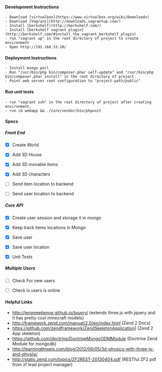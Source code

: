 #### Development Instructions
    - Download [virtualbox](https://www.virtualbox.org/wiki/Downloads)
    - Download [Vagrant](http://downloads.vagrantup.com/)
    - Install [berkshelf](http://berkshelf.com/)
    - Install [berkshelf vagrant plugin](http://berkshelf.com/#install_the_vagrant_berkshelf_plugin)
    - run "vagrant up" in the root directory of project to create environment
    - Open http://192.168.33.10/

#### Deployment Instructions
	- Install mongo pecl
	- Run "/usr/bin/php bin/composer.phar self-update" and "/usr/bin/php bin/composer.phar install" in the root directory of project.
	- Point web server root configuration to "project-path/public"

#### Run unit tests
	- run "vagrant ssh" in the root directory of project after creating environment.
	- run cd webapp && ./core/vendor/bin/phpunit

#### Specs
##### Front End
- [X] Create World
- [X] Add 3D House
- [X] Add 3D movable items
- [X] Add 3D characters
- [ ] Send item location to backend
- [ ] Send user location to backend


##### Core API
- [x] Create user session and storage it in mongo
- [x] Keep track items locations in Mongo
- [x] Save user
- [x] Save user location
- [X] Unit Tests


##### Multiple Users
- [ ] Check For new users
- [ ] Check is users is online


#### Helpful Links
- http://jeromeetienne.github.io/tquery/ (extends three.js with jquery and it has pretty cool minecraft models)
- http://framework.zend.com/manual/2.0/en/index.html (Zend 2 Docs)
- https://github.com/zendframework/ZendSkeletonApplication] (Zend 2 App skeleton)
- https://github.com/doctrine/DoctrineMongoODMModule (Doctrine Zend Module for mongodb)
- http://learningthreejs.com/blog/2012/06/05/3d-physics-with-three-js-and-physijs/
- http://static.zend.com/topics/ZF2REST-20130404.pdf (RESTful ZF2 pdf from zf lead project manager)